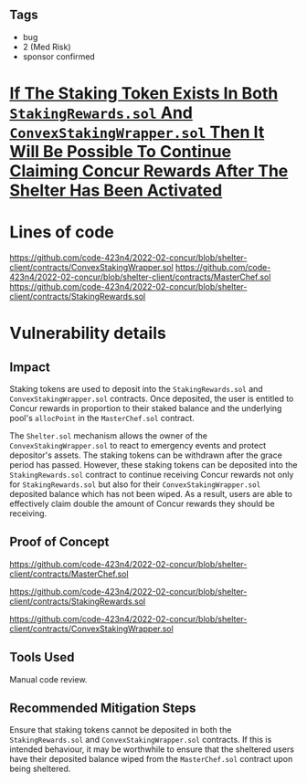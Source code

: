 ## Tags

- bug
- 2 (Med Risk)
- sponsor confirmed

# [If The Staking Token Exists In Both `StakingRewards.sol` And `ConvexStakingWrapper.sol` Then It Will Be Possible To Continue Claiming Concur Rewards After The Shelter Has Been Activated](https://github.com/code-423n4/2022-02-concur-findings/issues/117) 

# Lines of code

https://github.com/code-423n4/2022-02-concur/blob/shelter-client/contracts/ConvexStakingWrapper.sol
https://github.com/code-423n4/2022-02-concur/blob/shelter-client/contracts/MasterChef.sol
https://github.com/code-423n4/2022-02-concur/blob/shelter-client/contracts/StakingRewards.sol


# Vulnerability details

## Impact

Staking tokens are used to deposit into the `StakingRewards.sol` and `ConvexStakingWrapper.sol` contracts. Once deposited, the user is entitled to Concur rewards in proportion to their staked balance and the underlying pool's `allocPoint` in the `MasterChef.sol` contract.

The `Shelter.sol` mechanism allows the owner of the `ConvexStakingWrapper.sol` to react to emergency events and protect depositor's assets. The staking tokens can be withdrawn after the grace period has passed. However, these staking tokens can be deposited into the `StakingRewards.sol` contract to continue receiving Concur rewards not only for `StakingRewards.sol` but also for their `ConvexStakingWrapper.sol` deposited balance which has not been wiped. As a result, users are able to effectively claim double the amount of Concur rewards they should be receiving.

## Proof of Concept

https://github.com/code-423n4/2022-02-concur/blob/shelter-client/contracts/MasterChef.sol

https://github.com/code-423n4/2022-02-concur/blob/shelter-client/contracts/StakingRewards.sol

https://github.com/code-423n4/2022-02-concur/blob/shelter-client/contracts/ConvexStakingWrapper.sol

## Tools Used

Manual code review.

## Recommended Mitigation Steps

Ensure that staking tokens cannot be deposited in both the `StakingRewards.sol` and `ConvexStakingWrapper.sol` contracts. If this is intended behaviour, it may be worthwhile to ensure that the sheltered users have their deposited balance wiped from the `MasterChef.sol` contract upon being sheltered.

